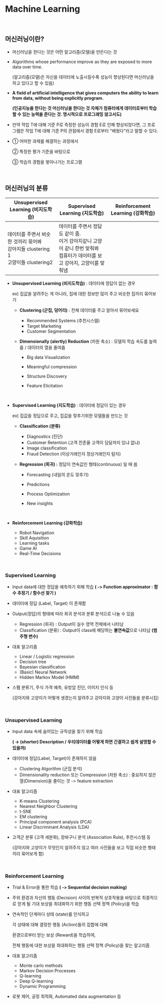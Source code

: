 # Machine Learning

</br>

## 머신러닝이란?

* 머신러닝을 한다는 것은 어떤 알고리즘(모델)을 만든다는 것

* Algorithms whose performance improve as they are exposed to more data over time.

  (알고리즘(모델)은 자신을 데이터에 노출시킬수록 성능이 향상된다면 머신러닝을 하고 있다고 할 수 있음)

* **A field of artificial intelligence that gives computers the ability to learn from data, without being explicitly program.**

  **(인공지능을 한다는 것 머신러닝을 한다는 것 자체가 컴퓨터에게 데이터로부터 학습할 수 있는 능력을 준다는 것. 명시적으로 프로그래밍 않고서도)**

* 만약 작업 T에 대해 기준 P로 측정한 성능이 경험 E로 인해 향상되었다면, 그 프로그램은 작업 T에 대해 기준 P의 관점에서 경험 E로부터 "배웠다"라고 말할 수 있다.

* ① 어떠한 과제를 해결하는 과정에서

  ② 특정한 평가 기준을 바탕으로

  ③ 학습의 경험을 쌓아나가는 프로그램

  </br>

## 머신러닝의 분류

| Unsupervised Learning (비지도학습)                           | Supervised Learning (지도학습)                               | Reinforcement Learning (강화학습) |
| ------------------------------------------------------------ | ------------------------------------------------------------ | --------------------------------- |
| 데이터를 주면서 비슷한 것끼리 묶어봐<br />강아지들 clustering 1<br />고양이들 clustering2 | 데이터를 주면서 정답도 같이 줌. <br />이거 강아지같니 고양이 같니 한번 맞춰봐<br />컴퓨터가 데이터를 보고 강아지, 고양이를 맞춰냄 |                                   |

* **Unsupervised Learning (비지도학습)** : 데이터에 정답이 없는 경우

  ex) 집값을 알려주는 게 아니라, 집에 대한 정보만 많이 주고 비슷한 집끼리 묶어보기

  * **Clustering (군집, 덩어리)** : 전체 데이터를 주고 알아서 묶어보세요
    
    * Recommended Systems (추천시스템)
    * Target Marketing
    * Customer Segmentation
    
  * **Dimensionally (alertly) Reduction** (차원 축소) : 모델의 학습 속도를 높여 줌 / 데이터의 열을 줄여줌
    
    * Big data Visualization
    
    * Meaningful compression
    
    * Structure Discovery
    
    * Feature Elicitation
    
      </br>

* **Supervised Learning (지도학습)** : 데이터에 정답이 있는 경우
  
  ex) 집값을 정답으로 주고, 집값을 맞추기위한 모델들을 만드는 것
  
  * **Classification (분류)**
    
    * Diagnostics (진단)
    * Customer Retention (고객 잔존율 고객이 담달까지 있냐 없냐)
    * Image classification
    * Fraud Detection (이상거래인지 정상거래인지 탐지)
    
  * **Regression (회귀) :** 정답이 연속값인 형태(continuous) 일 때 씀 
    
    * Forecasting (내일의 온도 맞추기)
    
    * Predictions
    
    * Process Optimization
    
    * New insights
    
      </br>
  
* **Reinforcement Learning (강화학습)**
  
  * Robot Navigation
  * Skill Aquisition
  * Learning tasks
  * Game AI
  * Real-Time Decisions

</br>

### Supervised Learning

* Input data에 대한 정답을 예측하기 위해 학습 **( -> Function approximator : 함수 추정기 / 함수선 찾기 )**

* 데이터에 정답 (Label, Target) 이 존재함

* Output(정답)의 형태에 따라 회귀 분석과 분류 분석으로 나눌 수 있음

  * Regression (회귀) : Output이 실수 영역 전체에서 나타남
  * Classification (분류) : Output이 class에 해당하는 **불연속값**으로 나타남 **(범주형 변수)**

* 대표 알고리즘

  * Linear / Logistic regression
  * Decision tree
  * Bayesian classification
  * (Basic) Neural Network
  * Hidden Markov Model (HMM) 

* 스팸 분류기, 주식 가격 예측, 유방암 진단, 이미지 인식 등

  (강아지와 고양이가 어떻게 생겼는지 알려주고 강아지와 고양이 사진들을 분류시킴)

</br>

### Unsupervised Learning

* Input data 속에 숨어있는 규칙성을 찾기 위해 학습 

  **( -> (shorter) Description / 우리데이터를 어떻게 하면 간결하고 쉽게 설명할 수 있을까)**

* 데이터에 정답(Label, Target)이 존재하지 않음

  * Clustering Algorithm (군집 분석)
  * Dimensionality reduction 또는 Compression (차원 축소) : 중요하지 않은 열(Dimension)을 줄이는 것 -> feature extraction

* 대표 알고리즘

  * K-means Clustering
  * Nearest Neighbor Clustering
  * t-SNE
  * EM clustering
  * Principal component analysis (PCA)
  * Linear Discriminant Analysis (LDA)

* 고객군 분류 (고객 세분화), 장바구니 분석 (Association Rule), 추천시스템 등

  (강아지와 고양이가 무엇인지 알려주지 않고 여러 사진들을 보고 직접 비슷한 형태끼리 묶어보게 함)

</br>

### Reinforcement Learning

* Trial & Error을 통한 학습 **( -> Sequential decision making)**

* 주위 환경과 자신의 행동 (Decision) 사이의 반복적 상호작용을 바탕으로 최종적으로 얻게 될 기대 보상을 최대화하기 위한 행동 선택 정책 (Policy)을 학습

* 연속적인 단계마다 상태 (state)를 인식하고

  각 상태에 대해 결정한 행동 (Action)들의 집합에 대해

  환경으로부터 받는 보상 (Reward)을 학습하여,

  전체 행동에 대한 보상을 최대화하는 행동 선택 정책 (Policy)을 찾는 알고리즘

* 대표 알고리즘

  * Monte carlo methods
  * Markov Decision Processes
  * Q-learning
  * Deep Q-learning
  * Dynamic Programming

* 로봇 제어, 공정 최적화, Automated data augmentation 등
